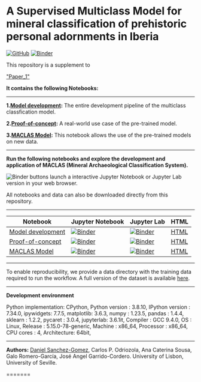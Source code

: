 # A Supervised Multiclass Model for mineral classification of prehistoric personal adornments in Iberia

[![GitHub](https://img.shields.io/github/license/Daniel-SanchezG/MACLAS)](https://github.com/Daniel-SanchezG/MACLAS/blob/main/LICENSE)
[![Binder](https://mybinder.org/badge_logo.svg)](https://mybinder.org/v2/gh/Daniel-SanchezG/MACLAS/HEAD)

This repository is a supplement to

["Paper_1"]()


**It contains the following Notebooks:**

---

**1.[Model development](./Model_development.ipynb):** The entire development pipeline of the multiclass classfication model.

**2.[Proof-of-concept](./Proof-of-concept.ipynb):** A real-world use case of the pre-trained model. 

**3.[MACLAS Model](./MACLAS.ipynb):** This notebook allows the use of the pre-trained models on new data.

---

**Run the following notebooks and explore the development and application of MACLAS (Mineral Archaeological Classification System).** 


![Binder](https://mybinder.org/badge_logo.svg) buttons launch a
 interactive Jupyter Notebook or Jupyter Lab version in your web browser.  

All notebooks and data can also be downloaded directly from this repository. 

---

|Notebook|Jupyter Notebook | Jupyter Lab | HTML |
| ---    |--               | ---         | ---  |
| [Model development](./Model_development.ipynb) |[![Binder](https://mybinder.org/badge_logo.svg)](https://mybinder.org/v2/gh/Daniel-SanchezG/MACLAS/main?labpath=https%3A%2F%2Fgithub.com%2FDaniel-SanchezG%2FMACLAS%2Fblob%2Fmain%2FModel_development.ipynb) | [![Binder](https://mybinder.org/badge_logo.svg)](https://mybinder.org/v2/gh/jupyter-guide/ten-rules-jupyter/master?urlpath=lab/tree/example1%2F0-Workflow.ipynb) | [HTML](https://rawgit.com/jupyter-guide/ten-rules-jupyter/master/example1/0-Workflow.html) |
| [Proof-of-concept](./Proof-of-concept.ipynb) | [![Binder](https://mybinder.org/badge_logo.svg)](https://mybinder.org/v2/gh/jupyter-guide/ten-rules-jupyter/master?filepath=example1%2F1-CreateDataset.ipynb) | [![Binder](https://mybinder.org/badge_logo.svg)](https://mybinder.org/v2/gh/jupyter-guide/ten-rules-jupyter/master?urlpath=lab/tree/example1%2F1-CreateDataset.ipynb) | [HTML](https://rawgit.com/jupyter-guide/ten-rules-jupyter/master/example1/1-CreateDataset.html) |
| [MACLAS Model](./MACLAS.ipynb) | [![Binder](https://mybinder.org/badge_logo.svg)](https://mybinder.org/v2/gh/jupyter-guide/ten-rules-jupyter/master?filepath=example1%2F2-CalculateFeatures.ipynb) | [![Binder](https://mybinder.org/badge_logo.svg)](https://mybinder.org/v2/gh/jupyter-guide/ten-rules-jupyter/master?urlpath=lab/tree/example1%2F2-CalculateFeatures.ipynb) | [HTML](https://rawgit.com/jupyter-guide/ten-rules-jupyter/master/example1/2-CalculateFeatures.html) |



---

To enable reproducibility, we provide a data directory with the training data required to run the workflow. A full version of the dataset is available [here](https://zenodo.org/uploads/8268679).

---
**Development environment**

Python implementation: CPython,
Python version       : 3.8.10,
IPython version      : 7.34.0,
ipywidgets: 7.7.5,
matplotlib: 3.6.3,
numpy     : 1.23.5,
pandas    : 1.4.4,
sklearn   : 1.2.2,
pycaret   : 3.0.4,
jupyterlab: 3.6.1it, 
Compiler    : GCC 9.4.0,
OS          : Linux,
Release     : 5.15.0-78-generic,
Machine     : x86_64,
Processor   : x86_64,
CPU cores   : 4,
Architecture: 64bit,

---
**Authors:** [Daniel Sanchez-Gomez](mailto:daniel-sanchez-gomez@edu.ulisboa.pt), Carlos P. Odriozola, Ana Caterina Sousa, Galo Romero-García, José Angel Garrido-Cordero. University of Lisbon, University of Seville. 

=======

